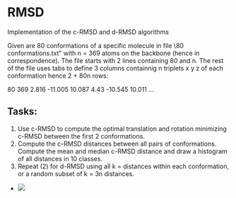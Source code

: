 # RMSD
Implementation of the c-RMSD and d-RMSD algorithms

Given are 80 conformations of a specific molecule in file \80 conformations.txt" with n = 369 atoms on the backbone (hence in correspondence). The file starts with 2 lines containing 80 and n. The rest of the file uses tabs to define 3 columns containnig n triplets x y z of each conformation hence 2 + 80n rows:
  
80
369
2.816 -11.005 10.087
4.43  -10.545 10.011
...
   
## Tasks:  
1. Use c-RMSD to compute the optimal translation and rotation minimizing c-RMSD between the first 2 conformations.  
2. Compute the c-RMSD distances between all pairs of conformations. Compute the mean and median c-RMSD distance and draw a histogram of all distances in 10 classes.  
3. Repeat (2) for d-RMSD using all k = distances within each conformation, or a random subset of k = 3n distances.  

- <img src="https://latex.codecogs.com/gif.latex? \binom{N}{k} " />
